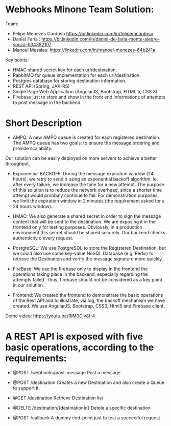 # Webhooks Minone Team Solution:
Team:
- Felipe Menezes Cardoso https://br.linkedin.com/in/felipemcardoso
- Daniel Faria : https://br.linkedin.com/in/daniel-de-faria-monte-alegre-souza-b34382107
- Manoel Messias: https://linkedin.com/in/manoel-menezes-64b241a

Key points:
- HMAC shared secret key for each url/destination.
- RabbitMQ for queue implementation for each url/destination.
- Postgres database for storing destination information.
- REST API (Spring, JAX-RS)
- Single Page Web Application (AngularJS, Bootstrap, HTML 5, CSS 3)
- Firebase just to store and show in the front end informations of attempts to post message in the backend.

# Short Description

- AMPQ: A new AMPQ queue is created for each registered destination. The AMPQ queue has two goals: to ensure the message ordering and provide scalability.

Our solution can be easily deployed on more servers to achieve a better throughput.

- Exponencial BACKOFF: During the message expiration window (24 hours), we retry to send it using an exponential backoff algorithm, ie, after every failure, we increase the time for a new attempt. The purpose of this solution is to reduce the network overhead, since a shorter time attempt would probbaly continue to fail. For demonstration purposes, we limit the expiration window in 2 minutes (the requirement asked for a 24 hours window)..

- HMAC: We also generate a shared secret in order to sign the message content that will be sent to the destination. We are exposing it in the frontend only for testing purposes. Obviously, in a production environment this secret should be shared securely. Our backend checks authenticity o every request.

- PostgreSQL: We use PostgreSQL to store the Registered Destination, but we could also use some key-value NoSQL Database (e.g. Redis) to retrieve the Destination and verify the message signature more quickly.

- FireBase: We use the firebase only to display in the frontend the operations taking place in the backend, especially regarding the attempts failed. Thus, firebase should not be considered as a key point in our solution.

- Frontend: We created the frontend to demonstrate the basic operations of the Rest API and to illustrate, via log, the backoff mechanism we have created. We use AngularJS, Bootstrap, CSS3, Html5 and Firebase client.

Demo video: https://youtu.be/RiM0Cjv8I-4

# A REST API is exposed with five basic operations, according to the requirements:

- @POST /webhooks/post-message
Post a message

- @POST /destination
Creates a new Destination and also create a Queue to support it.

- @GET /destination
Retrieve Destination list

- @DELTE /destination/{destinationId}
Detele a specific destination

- @POST /callback
A dummy end-point just to test a succeciful request

